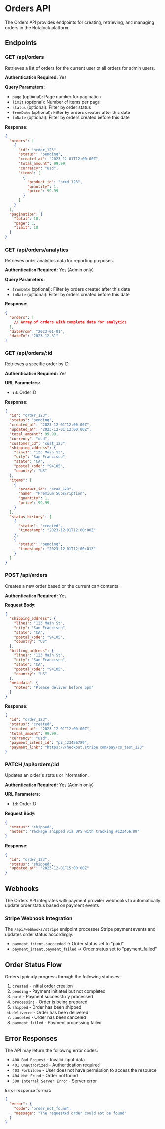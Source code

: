 # Orders API

The Orders API provides endpoints for creating, retrieving, and managing orders in the Notalock platform.

## Endpoints

### GET /api/orders

Retrieves a list of orders for the current user or all orders for admin users.

**Authentication Required:** Yes

**Query Parameters:**
- `page` (optional): Page number for pagination
- `limit` (optional): Number of items per page
- `status` (optional): Filter by order status
- `fromDate` (optional): Filter by orders created after this date
- `toDate` (optional): Filter by orders created before this date

**Response:**
```json
{
  "orders": [
    {
      "id": "order_123",
      "status": "pending",
      "created_at": "2023-12-01T12:00:00Z",
      "total_amount": 99.99,
      "currency": "usd",
      "items": [
        {
          "product_id": "prod_123",
          "quantity": 1,
          "price": 99.99
        }
      ]
    }
  ],
  "pagination": {
    "total": 10,
    "page": 1,
    "limit": 10
  }
}
```

### GET /api/orders/analytics

Retrieves order analytics data for reporting purposes.

**Authentication Required:** Yes (Admin only)

**Query Parameters:**
- `fromDate` (optional): Filter by orders created after this date
- `toDate` (optional): Filter by orders created before this date

**Response:**
```json
{
  "orders": [
    // Array of orders with complete data for analytics
  ],
  "dateFrom": "2023-01-01",
  "dateTo": "2023-12-31"
}
```

### GET /api/orders/:id

Retrieves a specific order by ID.

**Authentication Required:** Yes

**URL Parameters:**
- `id`: Order ID

**Response:**
```json
{
  "id": "order_123",
  "status": "pending",
  "created_at": "2023-12-01T12:00:00Z",
  "updated_at": "2023-12-01T12:00:00Z",
  "total_amount": 99.99,
  "currency": "usd",
  "customer_id": "cust_123",
  "shipping_address": {
    "line1": "123 Main St",
    "city": "San Francisco",
    "state": "CA",
    "postal_code": "94105",
    "country": "US"
  },
  "items": [
    {
      "product_id": "prod_123",
      "name": "Premium Subscription",
      "quantity": 1,
      "price": 99.99
    }
  ],
  "status_history": [
    {
      "status": "created",
      "timestamp": "2023-12-01T12:00:00Z"
    },
    {
      "status": "pending",
      "timestamp": "2023-12-01T12:00:01Z"
    }
  ]
}
```

### POST /api/orders

Creates a new order based on the current cart contents.

**Authentication Required:** Yes

**Request Body:**
```json
{
  "shipping_address": {
    "line1": "123 Main St",
    "city": "San Francisco",
    "state": "CA",
    "postal_code": "94105",
    "country": "US"
  },
  "billing_address": {
    "line1": "123 Main St",
    "city": "San Francisco",
    "state": "CA",
    "postal_code": "94105",
    "country": "US"
  },
  "metadata": {
    "notes": "Please deliver before 5pm"
  }
}
```

**Response:**
```json
{
  "id": "order_123",
  "status": "created",
  "created_at": "2023-12-01T12:00:00Z",
  "total_amount": 99.99,
  "currency": "usd",
  "payment_intent_id": "pi_123456789",
  "payment_link": "https://checkout.stripe.com/pay/cs_test_123"
}
```

### PATCH /api/orders/:id

Updates an order's status or information.

**Authentication Required:** Yes (Admin only)

**URL Parameters:**
- `id`: Order ID

**Request Body:**
```json
{
  "status": "shipped",
  "notes": "Package shipped via UPS with tracking #123456789"
}
```

**Response:**
```json
{
  "id": "order_123",
  "status": "shipped",
  "updated_at": "2023-12-01T15:00:00Z"
}
```

## Webhooks

The Orders API integrates with payment provider webhooks to automatically update order status based on payment events.

### Stripe Webhook Integration

The `/api/webhooks/stripe` endpoint processes Stripe payment events and updates order status accordingly:

- `payment_intent.succeeded` → Order status set to "paid"
- `payment_intent.payment_failed` → Order status set to "payment_failed"

## Order Status Flow

Orders typically progress through the following statuses:

1. `created` - Initial order creation
2. `pending` - Payment initiated but not completed
3. `paid` - Payment successfully processed
4. `processing` - Order is being prepared
5. `shipped` - Order has been shipped
6. `delivered` - Order has been delivered
7. `canceled` - Order has been canceled
8. `payment_failed` - Payment processing failed

## Error Responses

The API may return the following error codes:

- `400 Bad Request` - Invalid input data
- `401 Unauthorized` - Authentication required
- `403 Forbidden` - User does not have permission to access the resource
- `404 Not Found` - Order not found
- `500 Internal Server Error` - Server error

Error response format:
```json
{
  "error": {
    "code": "order_not_found",
    "message": "The requested order could not be found"
  }
}
```
